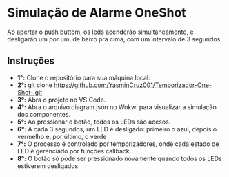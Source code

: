 # Simulação de Alarme OneShot

Ao apertar o push buttom, os leds acenderão simultaneamente, e desligarão um por um, de baixo pra cima, com um intervalo de 3 segundos.

## Instruções
- **1°:** Clone o repositório para sua máquina local:
- **2°:** git clone <https://github.com/YasminCruz001/Temporizador-One-Shot-.git>
- **3°:** Abra o projeto no VS Code.
- **4°:** Abra o arquivo diagram.json no Wokwi para visualizar a simulação dos componentes.
- **5°:** Ao pressionar o botão, todos os LEDs são acesos.
- **6°:** A cada 3 segundos, um LED é desligado: primeiro o azul, depois o vermelho e, por último, o verde
- **7°:** O processo é controlado por temporizadores, onde cada estado de LED é gerenciado por funções callback.
- **8°:** O botão só pode ser pressionado novamente quando todos os LEDs estiverem desligados.
